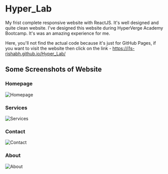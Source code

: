 # Hyper_Lab

My frist complete responsive website with ReactJS. It's well designed and quite clean website. I've designed this website during HyperVerge Academy Bootcamp. It's was an amazing experience for me.

Here, you'll not find the actual code because it's just for GitHub Pages, if you want to visit the website then click on the link - https://i1s-rishabh.github.io/Hyper_Lab/

## Some Screenshots of Website

### Homepage
![Homepage](https://user-images.githubusercontent.com/43880492/121472162-6e934500-c9de-11eb-8c8d-fb4e948056f4.PNG)

### Services
![Services](https://user-images.githubusercontent.com/43880492/121472226-85d23280-c9de-11eb-88d7-41ef949eab6d.PNG)

### Contact 
![Contact](https://user-images.githubusercontent.com/43880492/121472277-97b3d580-c9de-11eb-81e3-d5ed43cc9c41.PNG)

### About
![About](https://user-images.githubusercontent.com/43880492/121472313-a3070100-c9de-11eb-9621-61665f975746.PNG)

